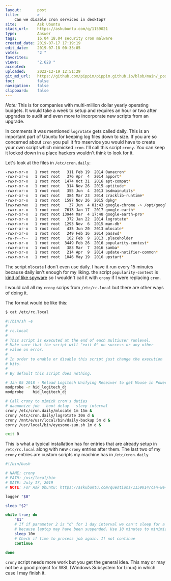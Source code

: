 ```yaml
---
layout:       post
title:        >
    Can we disable cron services in desktop?
site:         Ask Ubuntu
stack_url:    https://askubuntu.com/q/1159021
type:         Answer
tags:         16.04 18.04 security cron malware
created_date: 2019-07-17 17:19:19
edit_date:    2019-07-18 00:35:05
votes:        "2 "
favorites:    
views:        "2,628 "
accepted:     
uploaded:     2022-12-19 12:51:29
git_md_url:   https://github.com/pippim/pippim.github.io/blob/main/_posts/2019/2019-07-17-Can-we-disable-cron-services-in-desktop_.md
toc:          false
navigation:   false
clipboard:    false
---
```


*Note:* This is for companies with multi-million dollar yearly operating budgets. It would take a week to setup and requires an hour or two after upgrades to audit and even more to incorporate new scripts from an upgrade.

In comments it was mentioned `logrotate` gets called daily. This is an important part of Ubuntu for keeping log files down to size. If you are so concerned about `cron` you pull it fro mservice you would have to create your own script which mimicked `cron`. I'll call this script `crony`. You can keep it locked down in a place hackers wouldn't think to look for it.



Let's look at the files in `/etc/cron.daily`:

``` bash
-rwxr-xr-x   1 root root   311 Feb 19  2014 0anacron*
-rwxr-xr-x   1 root root   376 Apr  4  2014 apport*
-rwxr-xr-x   1 root root  1474 Oct 31  2016 apt-compat*
-rwxr-xr-x   1 root root   314 Nov 26  2015 aptitude*
-rwxr-xr-x   1 root root   355 Jun  4  2013 bsdmainutils*
-rwxr-xr-x   1 root root   384 Mar 23  2014 cracklib-runtime*
-rwxr-xr-x   1 root root  1597 Nov 26  2015 dpkg*
lrwxrwxrwx   1 root root    37 Jun  4 01:43 google-chrome -> /opt/google/chrome/cron/google-chrome*
-rwxr-xr-x   1 root root  7613 Jan 17  2017 google-earth*
-rwxr-xr-x   1 root root 13944 Mar  4 17:48 google-earth-pro*
-rwxr-xr-x   1 root root   372 Jan 22  2014 logrotate*
-rwxr-xr-x   1 root root  1293 Nov  6  2015 man-db*
-rwxr-xr-x   1 root root   435 Jun 20  2013 mlocate*
-rwxr-xr-x   1 root root   249 Feb 16  2014 passwd*
-rw-r--r--   1 root root   102 Feb  9  2013 .placeholder
-rwxr-xr-x   1 root root  3449 Feb 26  2016 popularity-contest*
-rwxr-xr-x   1 root root   383 Mar  7  2016 samba*
-rwxr-xr-x   1 root root   214 Apr  9  2014 update-notifier-common*
-rwxr-xr-x   1 root root  1046 May 19  2016 upstart*
```

The script `mlocate` I don't even use daily. I have it run every 15 minutes because daily isn't enough for my liking. the script `popularity-contest` is [kind of like spyware][1] so I wouldn't call it with `crony` if I were replacing `cron`.

I would call all my `crony` scrips from `/etc/rc.local` but there are other ways of doing it.

The format would be like this:

``` bash
$ cat /etc/rc.local

#!/bin/sh -e
#
# rc.local
#
# This script is executed at the end of each multiuser runlevel.
# Make sure that the script will "exit 0" on success or any other
# value on error.
#
# In order to enable or disable this script just change the execution
# bits.
#
# By default this script does nothing.

# Jan 05 2018 - Reload Logitech Unifying Receiver to get Mouse in Power Stats
modprobe -r hid_logitech_dj
modprobe    hid_logitech_dj

# Call crony to mimick cron's duties
# daemonize job   boot delay   sleep interval
crony /etc/cron.daily/mlocate 1m 15m &
crony /etc/cron.daily/logrotate 30m d &
crony /mnt/e/usr/local/bin/daily-backup 5m d &
corny /usr/local/bin/eyesome-sun.sh 1m d &

exit 0
```

This is what a typical installation has for entries that are already setup in `/etc/rc.local` along with new `crony` entries after them. The last two of my `crony` entries are custom scripts my machine has in `/etc/cron.daily`

``` bash
#!/bin/bash

# NAME: crony
# PATH: /usr/local/bin
# DATE: July 17, 2019
# NOTE: For Ask Ubuntu: https://askubuntu.com/questions/1159014/can-we-disable-cron-services-in-desktop

logger "$0"

sleep "$2"

while true; do
    "$1"
    # If if parameter 2 is "d" for 1 day interval we can't sleep for a day
    # because laptop may have been suspended. Use 10 minutes to minimize resources
    sleep 10m
    # Check if time to process job again. If not continue
    continue

done
```

`crony` script needs more work but you get the general idea. This may or may not be a good project for WSL (Windows Subsystem for Linux) in which case I may finish it.

  [1]: https://askubuntu.com/questions/57808/what-is-the-popularity-contest-package-for


